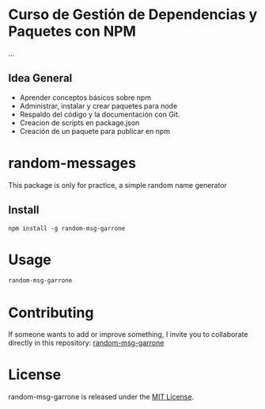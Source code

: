 # Curso de Gestión de Dependencias y Paquetes con NPM

...

## Idea General

- Aprender conceptos básicos sobre npm
- Administrar, instalar y crear paquetes para node
- Respaldo del código y la documentación con Git.
- Creacion de scripts en package.json
- Creación de un paquete para publicar en npm 

# random-messages

This package is only for practice, a simple random name generator

## Install

```npm
npm install -g random-msg-garrone
```

# Usage

```bash
random-msg-garrone
```

# Contributing
If someone wants to add or improve something, I invite you to collaborate directly in this repository: [random-msg-garrone](https://github.com/platzi/npm-random-msg)

# License
random-msg-garrone is released under the [MIT License](https://opensource.org/licenses/MIT).


